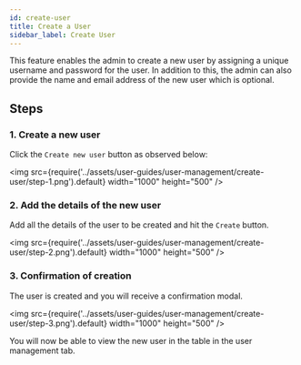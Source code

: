 ```yaml
---
id: create-user
title: Create a User
sidebar_label: Create User
---
```



This feature enables the admin to create a new user by assigning a unique username and password for the user. In addition to this, the admin can also provide the name and email address of the new user which is optional. 

## Steps

### 1. Create a new user

Click the `Create new user` button as observed below:

<img src={require('../assets/user-guides/user-management/create-user/step-1.png').default} width="1000" height="500" />

### 2. Add the details of the new user

Add all the details of the user to be created and hit the `Create` button.

<img src={require('../assets/user-guides/user-management/create-user/step-2.png').default} width="1000" height="500" />

### 3. Confirmation of creation

The user is created and you will receive a confirmation modal.

<img src={require('../assets/user-guides/user-management/create-user/step-3.png').default} width="1000" height="500" />

You will now be able to view the new user in the table in the user management tab.
